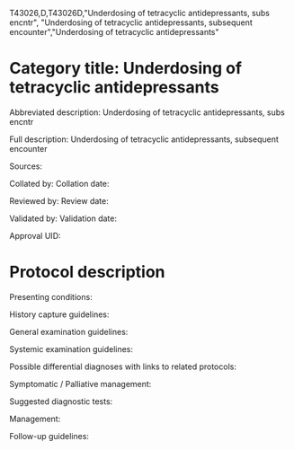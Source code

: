 T43026,D,T43026D,"Underdosing of tetracyclic antidepressants, subs encntr", "Underdosing of tetracyclic antidepressants, subsequent encounter","Underdosing of tetracyclic antidepressants"
# Category title: Underdosing of tetracyclic antidepressants

Abbreviated description: Underdosing of tetracyclic antidepressants, subs encntr

Full description: Underdosing of tetracyclic antidepressants, subsequent encounter

Sources:

Collated by:
Collation date:

Reviewed by:
Review date:

Validated by:
Validation date:

Approval UID:

# Protocol description

Presenting conditions:

History capture guidelines:

General examination guidelines:

Systemic examination guidelines:

Possible differential diagnoses with links to related protocols:

Symptomatic / Palliative management:

Suggested diagnostic tests:

Management:

Follow-up guidelines:
